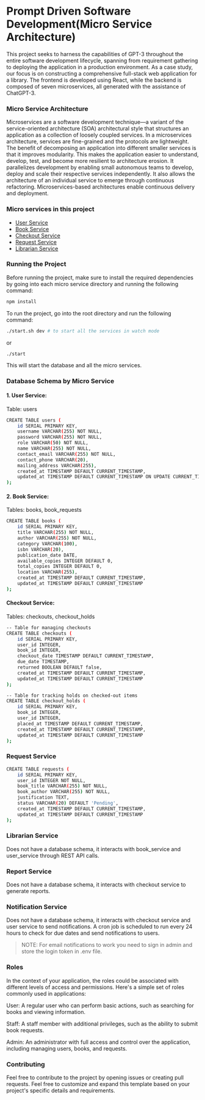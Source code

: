 # Prompt Driven Software Development(Micro Service Architecture)

This project seeks to harness the capabilities of GPT-3 throughout the entire software development lifecycle, spanning from requirement gathering to deploying the application in a production environment. As a case study, our focus is on constructing a comprehensive full-stack web application for a library. The frontend is developed using React, while the backend is composed of seven microservices, all generated with the assistance of ChatGPT-3.

### Micro Service Architecture

Microservices are a software development technique—a variant of the service-oriented architecture (SOA) architectural style that structures an application as a collection of loosely coupled services. In a microservices architecture, services are fine-grained and the protocols are lightweight. The benefit of decomposing an application into different smaller services is that it improves modularity. This makes the application easier to understand, develop, test, and become more resilient to architecture erosion. It parallelizes development by enabling small autonomous teams to develop, deploy and scale their respective services independently. It also allows the architecture of an individual service to emerge through continuous refactoring. Microservices-based architectures enable continuous delivery and deployment.

### Micro services in this project

- [User Service](./user_service/)
- [Book Service](./book_service/)
- [Checkout Service](./checkout_service/)
- [Request Service](./request_service/)
- [Librarian Service](./librarian_service/)

### Running the Project

Before running the project, make sure to install the required dependencies by going into each micro service directory and running the following command:

```bash
npm install
```

To run the project, go into the root directory and run the following command:

```bash
./start.sh dev # to start all the services in watch mode
```

or

```
./start
```

This will start the database and all the micro services.

### Database Schema by Micro Service

#### 1. User Service:

Table: users

```bash
CREATE TABLE users (
    id SERIAL PRIMARY KEY,
    username VARCHAR(255) NOT NULL,
    password VARCHAR(255) NOT NULL,
    role VARCHAR(50) NOT NULL,
    name VARCHAR(255) NOT NULL,
    contact_email VARCHAR(255) NOT NULL,
    contact_phone VARCHAR(20),
    mailing_address VARCHAR(255),
    created_at TIMESTAMP DEFAULT CURRENT_TIMESTAMP,
    updated_at TIMESTAMP DEFAULT CURRENT_TIMESTAMP ON UPDATE CURRENT_TIMESTAMP
);
```

#### 2. Book Service:

Tables: books, book_requests

```bash
CREATE TABLE books (
    id SERIAL PRIMARY KEY,
    title VARCHAR(255) NOT NULL,
    author VARCHAR(255) NOT NULL,
    category VARCHAR(100),
    isbn VARCHAR(20),
    publication_date DATE,
    available_copies INTEGER DEFAULT 0,
    total_copies INTEGER DEFAULT 0,
    location VARCHAR(255),
    created_at TIMESTAMP DEFAULT CURRENT_TIMESTAMP,
    updated_at TIMESTAMP DEFAULT CURRENT_TIMESTAMP
);
```

#### Checkout Service:

Tables: checkouts, checkout_holds

```bash
-- Table for managing checkouts
CREATE TABLE checkouts (
    id SERIAL PRIMARY KEY,
    user_id INTEGER,
    book_id INTEGER,
    checkout_date TIMESTAMP DEFAULT CURRENT_TIMESTAMP,
    due_date TIMESTAMP,
    returned BOOLEAN DEFAULT false,
    created_at TIMESTAMP DEFAULT CURRENT_TIMESTAMP,
    updated_at TIMESTAMP DEFAULT CURRENT_TIMESTAMP
);

-- Table for tracking holds on checked-out items
CREATE TABLE checkout_holds (
    id SERIAL PRIMARY KEY,
    book_id INTEGER,
    user_id INTEGER,
    placed_at TIMESTAMP DEFAULT CURRENT_TIMESTAMP,
    created_at TIMESTAMP DEFAULT CURRENT_TIMESTAMP,
    updated_at TIMESTAMP DEFAULT CURRENT_TIMESTAMP
);
```

### Request Service

```bash
CREATE TABLE requests (
    id SERIAL PRIMARY KEY,
    user_id INTEGER NOT NULL,
    book_title VARCHAR(255) NOT NULL,
    book_author VARCHAR(255) NOT NULL,
    justification TEXT,
    status VARCHAR(20) DEFAULT 'Pending',
    created_at TIMESTAMP DEFAULT CURRENT_TIMESTAMP,
    updated_at TIMESTAMP DEFAULT CURRENT_TIMESTAMP
);
```

### Librarian Service

Does not have a database schema, it interacts with book_service and user_service through REST API calls.


### Report Service

Does not have a database schema, it interacts with checkout service to generate reports.

### Notification Service

Does not have a database schema, it interacts with checkout service and user service to send notifications.
A cron job is scheduled to run every 24 hours to check for due dates and send notifications to users.

> NOTE: For email notifications to work you need to sign in admin and store the login token in .env file.

### Roles

In the context of your application, the roles could be associated with different levels of access and permissions. Here's a simple set of roles commonly used in applications:

User: A regular user who can perform basic actions, such as searching for books and viewing information.

Staff: A staff member with additional privileges, such as the ability to submit book requests.

Admin: An administrator with full access and control over the application, including managing users, books, and requests.

### Contributing

Feel free to contribute to the project by opening issues or creating pull requests.
Feel free to customize and expand this template based on your project's specific details and requirements.
